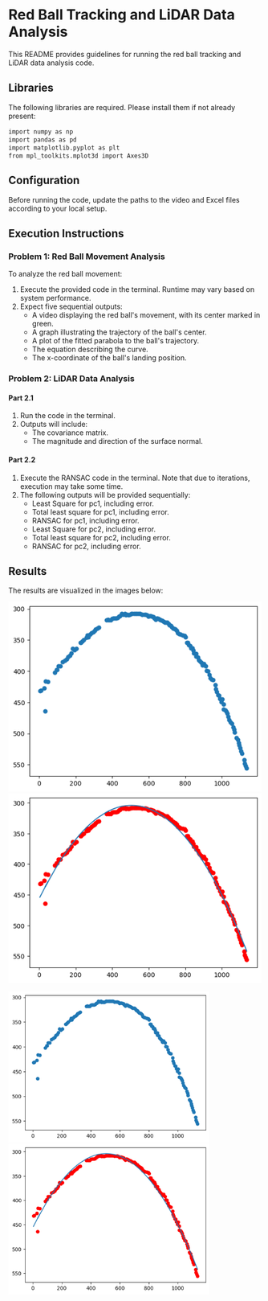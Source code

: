 # Red Ball Tracking and LiDAR Data Analysis

This README provides guidelines for running the red ball tracking and LiDAR data analysis code.

## Libraries

The following libraries are required. Please install them if not already present:

```
import numpy as np
import pandas as pd
import matplotlib.pyplot as plt
from mpl_toolkits.mplot3d import Axes3D
```

## Configuration
Before running the code, update the paths to the video and Excel files according to your local setup.

## Execution Instructions

### Problem 1: Red Ball Movement Analysis

To analyze the red ball movement:

1. Execute the provided code in the terminal. Runtime may vary based on system performance.
2. Expect five sequential outputs:
   - A video displaying the red ball's movement, with its center marked in green.
   - A graph illustrating the trajectory of the ball's center.
   - A plot of the fitted parabola to the ball's trajectory.
   - The equation describing the curve.
   - The x-coordinate of the ball's landing position.

### Problem 2: LiDAR Data Analysis

#### Part 2.1

1. Run the code in the terminal.
2. Outputs will include:
   - The covariance matrix.
   - The magnitude and direction of the surface normal.

#### Part 2.2

1. Execute the RANSAC code in the terminal. Note that due to iterations, execution may take some time.
2. The following outputs will be provided sequentially:
   - Least Square for pc1, including error.
   - Total least square for pc1, including error.
   - RANSAC for pc1, including error.
   - Least Square for pc2, including error.
   - Total least square for pc2, including error.
   - RANSAC for pc2, including error.

## Results

The results are visualized in the images below:

![Initial Plot](/Results/Q1/initialplot.png)
![Fitted Plot](/Results/Q1/fitted.png)


<img src ="Results\Q1\initialplot.png" width=400/>
<img src ="Results\Q1\fitted.png" width=400/>
